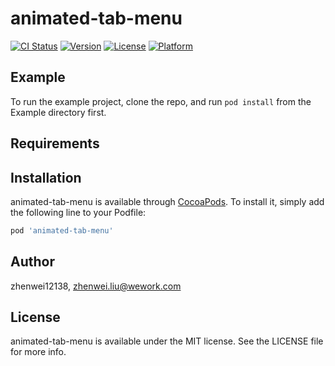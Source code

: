 # animated-tab-menu

[![CI Status](https://img.shields.io/travis/zhenwei12138/animated-tab-menu.svg?style=flat)](https://travis-ci.org/zhenwei12138/animated-tab-menu)
[![Version](https://img.shields.io/cocoapods/v/animated-tab-menu.svg?style=flat)](https://cocoapods.org/pods/animated-tab-menu)
[![License](https://img.shields.io/cocoapods/l/animated-tab-menu.svg?style=flat)](https://cocoapods.org/pods/animated-tab-menu)
[![Platform](https://img.shields.io/cocoapods/p/animated-tab-menu.svg?style=flat)](https://cocoapods.org/pods/animated-tab-menu)

## Example

To run the example project, clone the repo, and run `pod install` from the Example directory first.

## Requirements

## Installation

animated-tab-menu is available through [CocoaPods](https://cocoapods.org). To install
it, simply add the following line to your Podfile:

```ruby
pod 'animated-tab-menu'
```

## Author

zhenwei12138, zhenwei.liu@wework.com

## License

animated-tab-menu is available under the MIT license. See the LICENSE file for more info.
